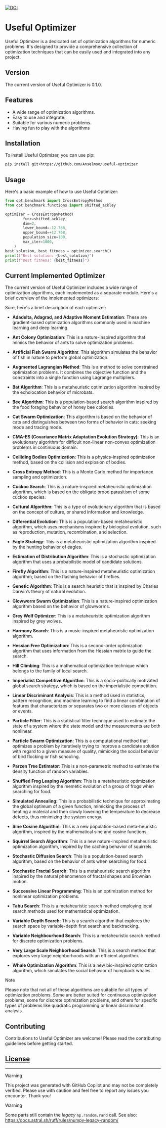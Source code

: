 [![DOI](https://zenodo.org/badge/776526436.svg)](https://zenodo.org/doi/10.5281/zenodo.13294276)

# Useful Optimizer

Useful Optimizer is a dedicated set of optimization algorithms for numeric problems. It's designed to provide a comprehensive collection of optimization techniques that can be easily used and integrated into any project.

## Version

The current version of Useful Optimizer is 0.1.0.

## Features

- A wide range of optimization algorithms.
- Easy to use and integrate.
- Suitable for various numeric problems.
- Having fun to play with the algorithms

## Installation

To install Useful Optimizer, you can use pip:

```bash
pip install git+https://github.com/Anselmoo/useful-optimizer
```

## Usage

Here's a basic example of how to use Useful Optimizer:

```python
from opt.benchmark import CrossEntropyMethod
from opt.benchmark.functions import shifted_ackley

optimizer = CrossEntropyMethod(
        func=shifted_ackley,
        dim=2,
        lower_bound=-12.768,
        upper_bound=+12.768,
        population_size=100,
        max_iter=1000,
    )
best_solution, best_fitness = optimizer.search()
print(f"Best solution: {best_solution}")
print(f"Best fitness: {best_fitness}")
```

## Current Implemented Optimizer

The current version of Useful Optimizer includes a wide range of optimization algorithms, each implemented as a separate module. Here's a brief overview of the implemented optimizers:

Sure, here's a brief description of each optimizer:

- **Adadelta, Adagrad, and Adaptive Moment Estimation**: These are gradient-based optimization algorithms commonly used in machine learning and deep learning.

- **Ant Colony Optimization**: This is a nature-inspired algorithm that mimics the behavior of ants to solve optimization problems.

- **Artificial Fish Swarm Algorithm**: This algorithm simulates the behavior of fish in nature to perform global optimization.

- **Augmented Lagrangian Method**: This is a method to solve constrained optimization problems. It combines the objective function and the constraints into a single function using Lagrange multipliers.

- **Bat Algorithm**: This is a metaheuristic optimization algorithm inspired by the echolocation behavior of microbats.

- **Bee Algorithm**: This is a population-based search algorithm inspired by the food foraging behavior of honey bee colonies.

- **Cat Swarm Optimization**: This algorithm is based on the behavior of cats and distinguishes between two forms of behavior in cats: seeking mode and tracing mode.

- **CMA-ES (Covariance Matrix Adaptation Evolution Strategy)**: This is an evolutionary algorithm for difficult non-linear non-convex optimization problems in continuous domain.

- **Colliding Bodies Optimization**: This is a physics-inspired optimization method, based on the collision and explosion of bodies.

- **Cross Entropy Method**: This is a Monte Carlo method for importance sampling and optimization.

- **Cuckoo Search**: This is a nature-inspired metaheuristic optimization algorithm, which is based on the obligate brood parasitism of some cuckoo species.

- **Cultural Algorithm**: This is a type of evolutionary algorithm that is based on the concept of culture, or shared information and knowledge.

- **Differential Evolution**: This is a population-based metaheuristic algorithm, which uses mechanisms inspired by biological evolution, such as reproduction, mutation, recombination, and selection.

- **Eagle Strategy**: This is a metaheuristic optimization algorithm inspired by the hunting behavior of eagles.

- **Estimation of Distribution Algorithm**: This is a stochastic optimization algorithm that uses a probabilistic model of candidate solutions.

- **Firefly Algorithm**: This is a nature-inspired metaheuristic optimization algorithm, based on the flashing behavior of fireflies.

- **Genetic Algorithm**: This is a search heuristic that is inspired by Charles Darwin’s theory of natural evolution.

- **Glowworm Swarm Optimization**: This is a nature-inspired optimization algorithm based on the behavior of glowworms.

- **Grey Wolf Optimizer**: This is a metaheuristic optimization algorithm inspired by grey wolves.

- **Harmony Search**: This is a music-inspired metaheuristic optimization algorithm.

- **Hessian Free Optimization**: This is a second-order optimization algorithm that uses information from the Hessian matrix to guide the search.

- **Hill Climbing**: This is a mathematical optimization technique which belongs to the family of local search.

- **Imperialist Competitive Algorithm**: This is a socio-politically motivated global search strategy, which is based on the imperialistic competition.

- **Linear Discriminant Analysis**: This is a method used in statistics, pattern recognition, and machine learning to find a linear combination of features that characterizes or separates two or more classes of objects or events.

- **Particle Filter**: This is a statistical filter technique used to estimate the state of a system where the state model and the measurements are both nonlinear.

- **Particle Swarm Optimization**: This is a computational method that optimizes a problem by iteratively trying to improve a candidate solution with regard to a given measure of quality, mimicking the social behavior of bird flocking or fish schooling.

- **Parzen Tree Estimator**: This is a non-parametric method to estimate the density function of random variables.

- **Shuffled Frog Leaping Algorithm**: This is a metaheuristic optimization algorithm inspired by the memetic evolution of a group of frogs when searching for food.

- **Simulated Annealing**: This is a probabilistic technique for approximating the global optimum of a given function, mimicking the process of heating a material and then slowly lowering the temperature to decrease defects, thus minimizing the system energy.

- **Sine Cosine Algorithm**: This is a new population-based meta-heuristic algorithm, inspired by the mathematical sine and cosine functions.

- **Squirrel Search Algorithm**: This is a new nature-inspired metaheuristic optimization algorithm, inspired by the caching behavior of squirrels.

- **Stochastic Diffusion Search**: This is a population-based search algorithm, based on the behavior of ants when searching for food.

- **Stochastic Fractal Search**: This is a metaheuristic search algorithm inspired by the natural phenomenon of fractal shapes and Brownian motion.

- **Successive Linear Programming**: This is an optimization method for nonlinear optimization problems.

- **Tabu Search**: This is a metaheuristic search method employing local search methods used for mathematical optimization.

- **Variable Depth Search**: This is a search algorithm that explores the search space by variable-depth first search and backtracking.

- **Variable Neighbourhood Search**: This is a metaheuristic search method for discrete optimization problems.

- **Very Large Scale Neighborhood Search**: This is a search method that explores very large neighborhoods with an efficient algorithm.

- **Whale Optimization Algorithm**: This is a new bio-inspired optimization algorithm, which simulates the social behavior of humpback whales.

> [!NOTE]
> Please note that not all of these algorithms are suitable for all types of optimization problems. Some are better suited for continuous optimization problems, some for discrete optimization problems, and others for specific types of problems like quadratic programming or linear discriminant analysis.

## Contributing

Contributions to Useful Optimizer are welcome! Please read the contributing guidelines before getting started.

## [License](LICENSE)

---

> [!WARNING]
> This project was generated with GitHub Copilot and may not be completely verified. Please use with caution and feel free to report any issues you encounter. Thank you!

> [!WARNING]
> Some parts still contain the _legacy_ `np.random.rand` call. See also: https://docs.astral.sh/ruff/rules/numpy-legacy-random/
